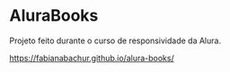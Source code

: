 # AluraBooks
Projeto feito durante o curso de responsividade da Alura.

https://fabianabachur.github.io/alura-books/
